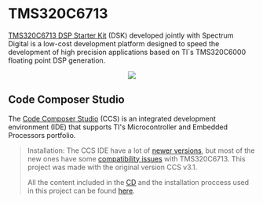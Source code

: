 # TMS320C6713
[TMS320C6713 DSP Starter Kit](https://5.imimg.com/data5/SELLER/Default/2023/2/BF/PQ/IG/139567121/dsp-starter-kit-dsk-starter-kit-tms320c6713.png) (DSK) developed jointly with Spectrum Digital is a low-cost development platform designed to speed the development of high precision applications based on TI´s TMS320C6000 floating point DSP generation.

<p align="center">
        <img src="https://vdronetech.com/wp-content/uploads/2023/02/dsp-starter-kit-2.png"
             >
    </a>
</p>

## Code Composer Studio
The [Code Composer Studio](https://community.element14.com/products/devtools/technicallibrary/w/documents/9304/texas-instruments-code-composer-studio-ccstudio-ide-overview) (CCS) is an integrated development environment (IDE) that supports TI's Microcontroller and Embedded Processors portfolio.

> Installation: The CCS IDE have a lot of [newer versions](https://www.ti.com/tool/download/CCSTUDIO), but most of the new ones have some [compatibility issues](https://e2e.ti.com/support/tools/code-composer-studio-group/ccs/f/code-composer-studio-forum/260934/compatibility-ccs-with-tms320c6713-dsk-kit) with TMS320C6713. This project was made with the original version CCS v3.1.
>
> All the content included in the [CD](https://5.imimg.com/data5/SELLER/Default/2023/2/BF/PQ/IG/139567121/dsp-starter-kit-dsk-starter-kit-tms320c6713.png) and the installation proccess used in this project can be found [here](https://github.com/NibiruFT/TMS320C6713/tree/main/Installation).

